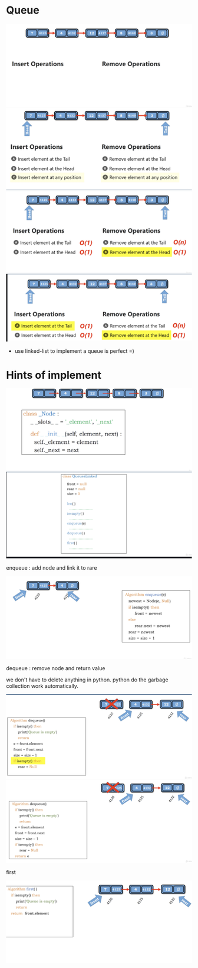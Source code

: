 # Queue

<img src='../assets/141_1.png'></img>
<img src='../assets/141_2.png'></img>
<img src='../assets/141_3.png'></img>
<img src='../assets/141_4.png'></img>

* use linked-list to implement a queue is perfect =)

# Hints of implement

<img src='../assets/141_5.png'></img>
<img src='../assets/141_6.png'></img>

enqueue : add node and link it to rare

<img src='../assets/141_7.png'></img>

dequeue : remove node and return value

we don't have to delete anything in python. python do the garbage collection work automatically.

<img src='../assets/141_8.png'></img>
<img src='../assets/141_9.png'></img>

first

<img src='../assets/141_10.png'></img>

